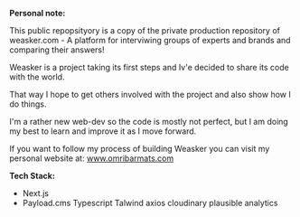 **Personal note:**

This public repopsityory is a copy of the private production repository of weasker.com - A platform for interviwing groups of experts and brands and comparing their answers! 

Weasker is a project taking its first steps and Iv'e decided to share its code with the world. 

That way I hope to get others involved with the project and also show how I do things. 

I'm a rather new web-dev so the code is mostly not perfect, but I am doing my best to learn and improve it as I move forward. 

If you want to follow my process of building Weasker you can visit my personal website at: www.omribarmats.com 


**Tech Stack:**
- Next.js
- Payload.cms
Typescript
Talwind
axios
cloudinary
plausible analytics
